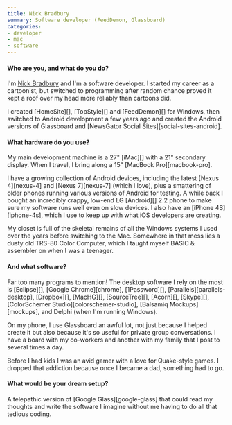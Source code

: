 ```yaml
---
title: Nick Bradbury
summary: Software developer (FeedDemon, Glassboard)
categories:
- developer
- mac
- software
---
```


#### Who are you, and what do you do?

I'm [Nick Bradbury](http://nick.typepad.com/ "Nick's website.") and I'm a software developer. I started my career as a cartoonist, but switched to programming after random chance proved it kept a roof over my head more reliably than cartoons did.

I created [HomeSite][], [TopStyle][] and [FeedDemon][] for Windows, then switched to Android development a few years ago and created the Android versions of Glassboard and [NewsGator Social Sites][social-sites-android].

#### What hardware do you use?

My main development machine is a 27" [iMac][] with a 21" secondary display. When I travel, I bring along a 15" [MacBook Pro][macbook-pro]. 

I have a growing collection of Android devices, including the latest [Nexus 4][nexus-4] and [Nexus 7][nexus-7] (which I love), plus a smattering of older phones running various versions of Android for testing. A while back I bought an incredibly crappy, low-end LG [Android][] 2.2 phone to make sure my software runs well even on slow devices. I also have an [iPhone 4S][iphone-4s], which I use to keep up with what iOS developers are creating.

My closet is full of the skeletal remains of all the Windows systems I used over the years before switching to the Mac. Somewhere in that mess lies a dusty old TRS-80 Color Computer, which I taught myself BASIC & assembler on when I was a teenager.

#### And what software?

Far too many programs to mention! The desktop software I rely on the most is [Eclipse][], [Google Chrome][chrome], [1Password][], [Parallels][parallels-desktop], [Dropbox][], [MacHG][], [SourceTree][], [Acorn][], [Skype][], [ColorSchemer Studio][colorschemer-studio], [Balsamiq Mockups][mockups], and Delphi (when I'm running Windows).

On my phone, I use Glassboard an awful lot, not just because I helped create it but also because it's so useful for private group conversations. I have a board with my co-workers and another with my family that I post to several times a day.

Before I had kids I was an avid gamer with a love for Quake-style games. I dropped that addiction because once I became a dad, something had to go.

#### What would be your dream setup?

A telepathic version of [Google Glass][google-glass] that could read my thoughts and write the software I imagine without me having to do all that tedious coding.